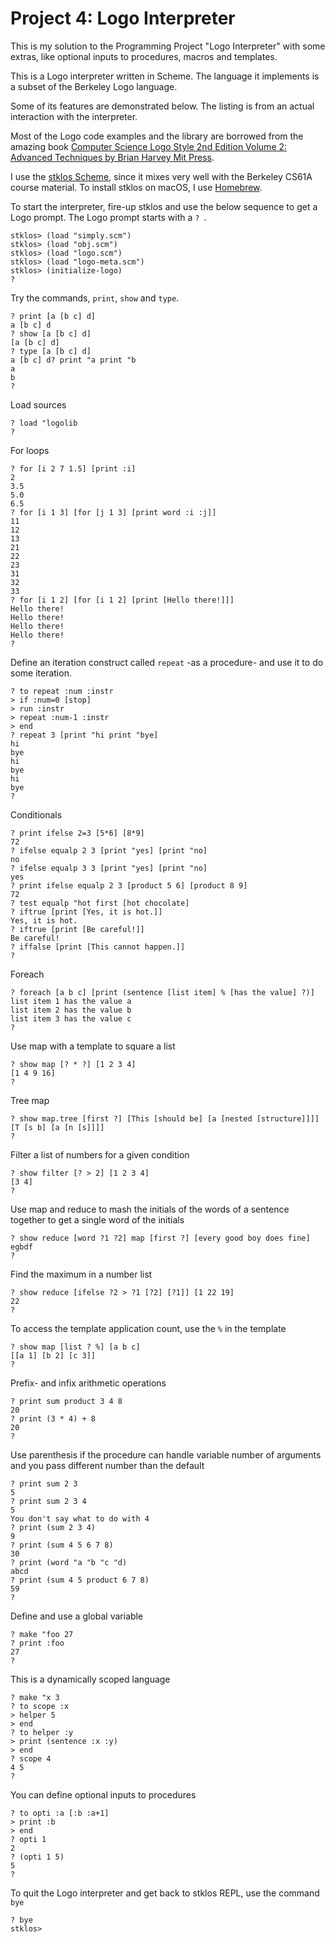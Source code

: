 # Project 4: Logo Interpreter

This is my solution to the Programming Project "Logo Interpreter" with some extras, like optional inputs to procedures, macros and templates.

This is a Logo interpreter written in Scheme. The language it implements is a subset of the Berkeley Logo language.

Some of its features are demonstrated below. The listing is from an actual interaction with the interpreter.

Most of the Logo code examples and the library are borrowed from the amazing book [Computer Science Logo Style 2nd Edition Volume 2: Advanced Techniques by Brian Harvey Mit Press](https://people.eecs.berkeley.edu/~bh/v2-toc2.html).

I use the [stklos Scheme](http://www.stklos.net), since it mixes very well with the Berkeley CS61A course material. To install stklos on macOS, I use [Homebrew](https://brew.sh).

To start the interpreter, fire-up stklos and use the below sequence to get a Logo prompt. The Logo prompt starts with a `? `.

```
stklos> (load "simply.scm")
stklos> (load "obj.scm")
stklos> (load "logo.scm")
stklos> (load "logo-meta.scm")
stklos> (initialize-logo)
?
```

Try the commands, `print`, `show` and `type`.

```
? print [a [b c] d]
a [b c] d
? show [a [b c] d]
[a [b c] d]
? type [a [b c] d]
a [b c] d? print "a print "b
a
b
?
```

Load sources

```
? load "logolib
?
```

For loops

```
? for [i 2 7 1.5] [print :i]
2
3.5
5.0
6.5
? for [i 1 3] [for [j 1 3] [print word :i :j]]
11
12
13
21
22
23
31
32
33
? for [i 1 2] [for [i 1 2] [print [Hello there!]]]
Hello there!
Hello there!
Hello there!
Hello there!
?
```

Define an iteration construct called `repeat` -as a procedure- and use it to do some iteration.

```
? to repeat :num :instr
> if :num=0 [stop]
> run :instr
> repeat :num-1 :instr
> end
? repeat 3 [print "hi print "bye]
hi
bye
hi
bye
hi
bye
?
```

Conditionals

```
? print ifelse 2=3 [5*6] [8*9]
72
? ifelse equalp 2 3 [print "yes] [print "no]
no
? ifelse equalp 3 3 [print "yes] [print "no]
yes
? print ifelse equalp 2 3 [product 5 6] [product 8 9]
72
? test equalp "hot first [hot chocolate]
? iftrue [print [Yes, it is hot.]]
Yes, it is hot.
? iftrue [print [Be careful!]]
Be careful!
? iffalse [print [This cannot happen.]]
?
```

Foreach

```
? foreach [a b c] [print (sentence [list item] % [has the value] ?)]
list item 1 has the value a
list item 2 has the value b
list item 3 has the value c
?
```

Use map with a template to square a list

```
? show map [? * ?] [1 2 3 4]
[1 4 9 16]
?
```

Tree map

```
? show map.tree [first ?] [This [should be] [a [nested [structure]]]]
[T [s b] [a [n [s]]]]
?
```

Filter a list of numbers for a given condition

```
? show filter [? > 2] [1 2 3 4]
[3 4]
?
```

Use map and reduce to mash the initials of the words of a sentence together to get a single word of the initials

```
? show reduce [word ?1 ?2] map [first ?] [every good boy does fine]
egbdf
?
```

Find the maximum in a number list

```
? show reduce [ifelse ?2 > ?1 [?2] [?1]] [1 22 19]
22
?
```

To access the template application count, use the `%` in the template

```
? show map [list ? %] [a b c]
[[a 1] [b 2] [c 3]]
?
```

Prefix- and infix arithmetic operations

```
? print sum product 3 4 8
20
? print (3 * 4) + 8
20
?
```

Use parenthesis if the procedure can handle variable number of arguments and you pass different number than the default

```
? print sum 2 3
5
? print sum 2 3 4
5
You don't say what to do with 4
? print (sum 2 3 4)
9
? print (sum 4 5 6 7 8)
30
? print (word "a "b "c "d)
abcd
? print (sum 4 5 product 6 7 8)
59
?
```

Define and use a global variable

```
? make "foo 27
? print :foo
27
?
```

This is a dynamically scoped language

```
? make "x 3
? to scope :x
> helper 5
> end
? to helper :y
> print (sentence :x :y)
> end
? scope 4
4 5
?
```

You can define optional inputs to procedures

```
? to opti :a [:b :a+1]
> print :b
> end
? opti 1
2
? (opti 1 5)
5
?
```

To quit the Logo interpreter and get back to stklos REPL, use the command `bye`

```
? bye
stklos>
```
